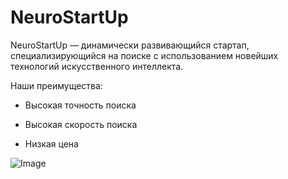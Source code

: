 
# NeuroStartUp

NeuroStartUp — динамически развивающийся стартап, специализирующийся на поиске с использованием новейших технологий искусственного интеллекта. 

Наши преимущества:

- Высокая точность поиска

- Высокая скорость поиска

- Низкая цена

![Image]( https://github.com/netology-ds-team/git-homeworks/raw/main/1_self/logo.png)
 